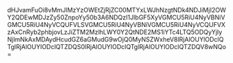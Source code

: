 dHJvamFuOi8vMmJlMzYzOWEtZjRjZC00MTYxLWJhNzgtNDk4NDJiMjI2OWY2QDEwMDJzZy50ZnpoYy50b3A6NDQzI1JlbGF5XyVGMCU5RiU4NyVBNiVGMCU5RiU4NyVCQUFVLSVGMCU5RiU4NyVBNiVGMCU5RiU4NyVCQUFVXzAxCnRyb2phbjovLzJiZTM2MzlhLWY0Y2QtNDE2MS1iYTc4LTQ5ODQyYjIyNjlmNkAxMDAydHcudGZ6aGMudG9wOjQ0MyNSZWxheV8lRjAlOUYlODclQTglRjAlOUYlODclQTZDQS0lRjAlOUYlODclQTglRjAlOUYlODclQTZDQV8wNQo=